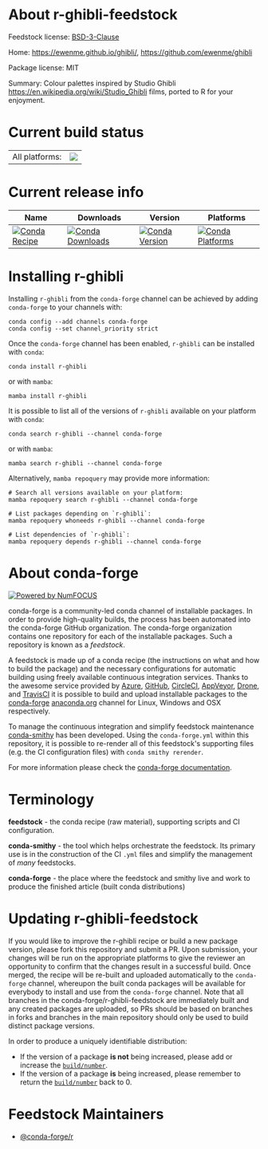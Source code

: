 About r-ghibli-feedstock
========================

Feedstock license: [BSD-3-Clause](https://github.com/conda-forge/r-ghibli-feedstock/blob/main/LICENSE.txt)

Home: https://ewenme.github.io/ghibli/, https://github.com/ewenme/ghibli

Package license: MIT

Summary: Colour palettes inspired by Studio Ghibli <https://en.wikipedia.org/wiki/Studio_Ghibli> films, ported to R for your enjoyment.

Current build status
====================


<table><tr><td>All platforms:</td>
    <td>
      <a href="https://dev.azure.com/conda-forge/feedstock-builds/_build/latest?definitionId=14634&branchName=main">
        <img src="https://dev.azure.com/conda-forge/feedstock-builds/_apis/build/status/r-ghibli-feedstock?branchName=main">
      </a>
    </td>
  </tr>
</table>

Current release info
====================

| Name | Downloads | Version | Platforms |
| --- | --- | --- | --- |
| [![Conda Recipe](https://img.shields.io/badge/recipe-r--ghibli-green.svg)](https://anaconda.org/conda-forge/r-ghibli) | [![Conda Downloads](https://img.shields.io/conda/dn/conda-forge/r-ghibli.svg)](https://anaconda.org/conda-forge/r-ghibli) | [![Conda Version](https://img.shields.io/conda/vn/conda-forge/r-ghibli.svg)](https://anaconda.org/conda-forge/r-ghibli) | [![Conda Platforms](https://img.shields.io/conda/pn/conda-forge/r-ghibli.svg)](https://anaconda.org/conda-forge/r-ghibli) |

Installing r-ghibli
===================

Installing `r-ghibli` from the `conda-forge` channel can be achieved by adding `conda-forge` to your channels with:

```
conda config --add channels conda-forge
conda config --set channel_priority strict
```

Once the `conda-forge` channel has been enabled, `r-ghibli` can be installed with `conda`:

```
conda install r-ghibli
```

or with `mamba`:

```
mamba install r-ghibli
```

It is possible to list all of the versions of `r-ghibli` available on your platform with `conda`:

```
conda search r-ghibli --channel conda-forge
```

or with `mamba`:

```
mamba search r-ghibli --channel conda-forge
```

Alternatively, `mamba repoquery` may provide more information:

```
# Search all versions available on your platform:
mamba repoquery search r-ghibli --channel conda-forge

# List packages depending on `r-ghibli`:
mamba repoquery whoneeds r-ghibli --channel conda-forge

# List dependencies of `r-ghibli`:
mamba repoquery depends r-ghibli --channel conda-forge
```


About conda-forge
=================

[![Powered by
NumFOCUS](https://img.shields.io/badge/powered%20by-NumFOCUS-orange.svg?style=flat&colorA=E1523D&colorB=007D8A)](https://numfocus.org)

conda-forge is a community-led conda channel of installable packages.
In order to provide high-quality builds, the process has been automated into the
conda-forge GitHub organization. The conda-forge organization contains one repository
for each of the installable packages. Such a repository is known as a *feedstock*.

A feedstock is made up of a conda recipe (the instructions on what and how to build
the package) and the necessary configurations for automatic building using freely
available continuous integration services. Thanks to the awesome service provided by
[Azure](https://azure.microsoft.com/en-us/services/devops/), [GitHub](https://github.com/),
[CircleCI](https://circleci.com/), [AppVeyor](https://www.appveyor.com/),
[Drone](https://cloud.drone.io/welcome), and [TravisCI](https://travis-ci.com/)
it is possible to build and upload installable packages to the
[conda-forge](https://anaconda.org/conda-forge) [anaconda.org](https://anaconda.org/)
channel for Linux, Windows and OSX respectively.

To manage the continuous integration and simplify feedstock maintenance
[conda-smithy](https://github.com/conda-forge/conda-smithy) has been developed.
Using the ``conda-forge.yml`` within this repository, it is possible to re-render all of
this feedstock's supporting files (e.g. the CI configuration files) with ``conda smithy rerender``.

For more information please check the [conda-forge documentation](https://conda-forge.org/docs/).

Terminology
===========

**feedstock** - the conda recipe (raw material), supporting scripts and CI configuration.

**conda-smithy** - the tool which helps orchestrate the feedstock.
                   Its primary use is in the construction of the CI ``.yml`` files
                   and simplify the management of *many* feedstocks.

**conda-forge** - the place where the feedstock and smithy live and work to
                  produce the finished article (built conda distributions)


Updating r-ghibli-feedstock
===========================

If you would like to improve the r-ghibli recipe or build a new
package version, please fork this repository and submit a PR. Upon submission,
your changes will be run on the appropriate platforms to give the reviewer an
opportunity to confirm that the changes result in a successful build. Once
merged, the recipe will be re-built and uploaded automatically to the
`conda-forge` channel, whereupon the built conda packages will be available for
everybody to install and use from the `conda-forge` channel.
Note that all branches in the conda-forge/r-ghibli-feedstock are
immediately built and any created packages are uploaded, so PRs should be based
on branches in forks and branches in the main repository should only be used to
build distinct package versions.

In order to produce a uniquely identifiable distribution:
 * If the version of a package **is not** being increased, please add or increase
   the [``build/number``](https://docs.conda.io/projects/conda-build/en/latest/resources/define-metadata.html#build-number-and-string).
 * If the version of a package **is** being increased, please remember to return
   the [``build/number``](https://docs.conda.io/projects/conda-build/en/latest/resources/define-metadata.html#build-number-and-string)
   back to 0.

Feedstock Maintainers
=====================

* [@conda-forge/r](https://github.com/conda-forge/r/)

